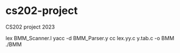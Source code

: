 # cs202-project
CS202 project 2023

lex BMM_Scanner.l
yacc -d BMM_Parser.y
cc lex.yy.c y.tab.c -o BMM
./BMM
